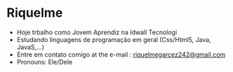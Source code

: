 # Riquelme

- Hoje trbalho como  Jovem Aprendiz na Idwall Tecnologi
-  Estudando linguagens de programação em geral (Css/Html5, Java, JavaS,...)
-  Entre em contato comigo  at the e-mail : riquelmegarcez242@gmail.com
-  Pronouns: Ele/Dele
